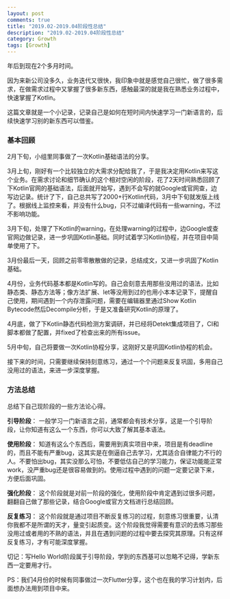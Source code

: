 ```yaml
---
layout: post
comments: true
title: "2019.02-2019.04阶段性总结"
description: "2019.02-2019.04阶段性总结"
category: Growth
tags: [Growth]
---
```


年后到现在2个多月时间。

因为来新公司没多久，业务迭代又很快，我印象中就是感觉自己很忙，做了很多需求，在做需求过程中又掌握了很多新东西，感触最深的就是我在熟悉业务过程中，快速掌握了Kotlin。

这篇文章就是一个小记录，记录自己是如何在短时间内快速学习一门新语言的，后续快速学习别的新东西可以借鉴。

<!--more-->

### 基本回顾

2月下旬，小组里同事做了一次Kotlin基础语法的分享。

3月上旬，刚好有一个比较独立的大需求分配给我了，于是我决定用Kotlin来写这个业务。在需求讨论和细节确认的这个相对空闲的阶段，花了2天时间熟悉回顾了下Kotlin官网的基础语法，后面就开始写，遇到不会写的就Google或官网查，边写边记录。统计了下，自己总共写了2000+行Kotlin代码，3月中下旬就发版上线了。根据线上监控来看，并没有什么bug，只不过编译代码有一些warning，不过不影响功能。

3月下旬，处理了下Kotlin的warning，在处理warning的过程中，边Google或查官网边做记录，进一步巩固Kotlin基础。同时试着学习Kotlin协程，并在项目中简单使用了下。

3月份最后一天，回顾之前零零散散做的记录，总结成文，又进一步巩固了Kotlin基础。

4月份，业务代码基本都是Kotlin写的。自己会刻意去用那些没用过的语法，比如静态类、静态方法等；像方法扩展、let等没用到过的也用小本本记录下，提醒自己使用，期间遇到一个内存泄露问题，需要在编辑器里通过Show Kotlin Bytecode然后Decompile分析，于是又准备研究Kotlin的原理了。

4月底，做了下Kotlin静态代码检测方案调研，并已经将Detekt集成项目了，CI和脚本都做了配置，并fixed了检查出来的所有issue。

5月中旬，自己将要做一次Kotlin协程分享，这刚好又是巩固Kotlin协程的机会。

接下来的时间，只需要继续保持刻意练习，通过一个个问题来反复巩固，多用自己没用过的语法，来进一步深度掌握。

### 方法总结

总结下自己现阶段的一些方法论心得。

**引导阶段**：
一般学习一门新语言之前，通常都会有技术分享，这是一个引导阶段，让你知道有这么一个东西，你可以大致了解其基本语法。

**使用阶段**：
知道有这么个东西后，需要用到真实项目中来，项目是有deadline的，而且不能有严重bug，这其实是在倒逼自己去学习，尤其适合自律能力不行的人。不要怕出bug，其实没那么可怕，不要低估自己的学习能力，保证功能能正常work，没严重bug还是很容易做到的。使用过程中遇到的问题一定要记录下来，方便后面巩固。

**强化阶段**：
这个阶段就是对前一阶段的强化，使用阶段中肯定遇到过很多问题，翻翻自己做了那些记录，结合Google或官方文档进行总结回顾。

**反复练习**：
这个阶段就是通过项目不断反复练习的过程，刻意练习很重要，认清你我都不是所谓的天才，量变引起质变。这个阶段我觉得需要有意识的去练习那些没用过或者用的不熟的语法，并且在遇到问题的过程中要去探究其原理。只有这样反复练习，才有可能深度掌握。


切记：写Hello World阶段属于引导阶段，学到的东西基可以忽略不记得，学新东西一定要用才行。

PS：我们4月份的时候有同事做过一次Flutter分享，这个也在我的学习计划内，后面想办法用到项目中来。